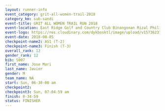 ```yaml
---
layout: runner-info 
event_category: grit-all-women-trail-2018 
category_km: sub-sandi 
event-title: GRIT ALL WOMEN TRAIL RUN 2018 
event-location: East Ridge Golf and Country Club Binangonan Rizal Philippines 
event-logo: https://res.cloudinary.com/dykbosktl/image/upload/v1573623703/Logo/GRiT_logo_2_lctn6t.png 
event-date: 2018-08-05 
checkpoint-name2: AS1 (T-2) 
checkpoint-name3: Finish (T-3) 
overall_rank: 12
gender_rank: 12
bib: S007
first_name: Jose Mari
last_name: Javier
gender: M
team_name: NA
start: Sun, 06-30-00 am
checkpoint2: 
checkpoint3: Sun, 07-04-59 am
finish: 0-34-59
status: FINISHER
---
```

